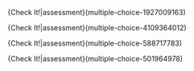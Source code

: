 {Check It!|assessment}(multiple-choice-1927009163)

{Check It!|assessment}(multiple-choice-4109364012)

{Check It!|assessment}(multiple-choice-588717783)

{Check It!|assessment}(multiple-choice-501964978)
